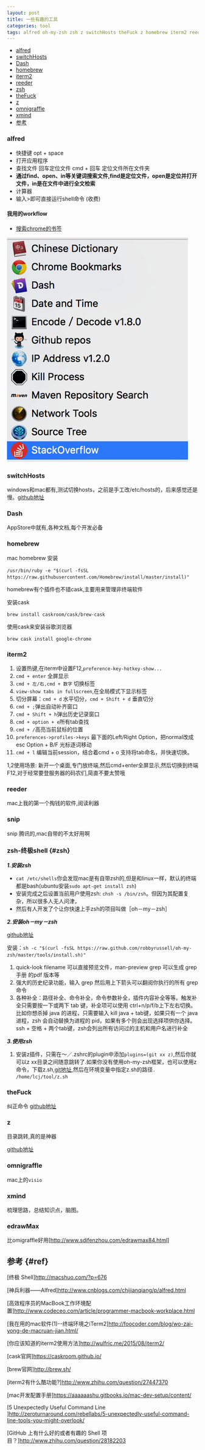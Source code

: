 ```yaml
---
layout: post
title: 一些有趣的工具
categories: tool
tags: alfred oh-my-zsh zsh z switchHosts theFuck z homebrew iterm2 reeder xmind omnigraffle
---
```


*   [alfred](#alfred)
*   [switchHosts](#switchhosts)
*   [Dash](#dash)
*   [homebrew](#homebrew)
*   [iterm2](#iterm2)
*   [reeder](#reeder)
*   [zsh](#zsh)
*	[theFuck](#thefuck)
*	[z](#z)
*   [omnigraffle](#omnigraffle)
*   [xmind](#xmind)
*	[参考](#ref)

### alfred

*   快捷键 opt + space
*   打开应用程序
*   查找文件 回车定位文件 cmd + 回车 定位文件所在文件夹
*   **通过find、open、in等关键词搜索文件,find是定位文件，open是定位并打开文件，in是在文件中进行全文检索**
*   计算器
*   输入>即可直接运行shell命令 (收费)

#### 我用的workflow

* [搜索chrome的书签](https://github.com/blainesch/alfred-chrome-bookmarks)

![alfred_workflow.png](/images/tool/alfred_workflow.png)

### switchHosts

windows和mac都有,测试切换hosts，之前是手工改/etc/hosts的，后来感觉还是慢。[github地址](https://github.com/oldj/SwitchHosts)

### Dash

AppStore中就有,各种文档,每个开发必备

### homebrew

mac homebrew 安装

`/usr/bin/ruby -e "$(curl -fsSL https://raw.githubusercontent.com/Homebrew/install/master/install)"`

homebrew有个插件也不错cask,主要用来管理非终端软件

安装cask

    brew install caskroom/cask/brew-cask

使用cask来安装谷歌浏览器

    brew cask install google-chrome

### iterm2

1.  设置热键,在iterm中设置F12,`preference-key-hotkey-show...`
2.  `cmd + enter` 全屏显示
3.  `cmd + 左/右,cmd + 数字` 切换标签
4.  `view-show tabs in fullscreen`,在全局模式下显示标签
5.  切分屏幕：`cmd + d` 水平切分，`cmd + Shift + d` 垂直切分
6.  `cmd + ;`弹出自动补齐窗口
7.  `cmd + Shift + h`弹出历史记录窗口
8.  `cmd + option + e`所有tab查找
9.  `cmd + /`高亮当前鼠标的位置
10. `preferences->profiles->keys` 最下面的Left/Right Option，把normal改成esc Option + B/F 光标逐词移动
11. `cmd + l` 编辑当前session，结合着cmd + o 支持将tab命名，并快速切换。

1,2使用场景: 新开一个桌面,专门放终端,然后cmd+enter全屏显示,然后切换到终端F12,对于经常要登服务器的码农们,简直不要太赞哦

### reeder

mac上我的第一个掏钱的软件,阅读利器

### snip

snip 腾讯的,mac自带的不太好用啊

### zsh-终极shell {#zsh}

***1.安装zsh***

*   `cat /etc/shells`你会发现mac是有自带zsh的,但是和linux一样，默认的终端都是bash(ubuntu安装`sudo apt-get install zsh`)
*   安装完成之后设置当前用户使用zsh: `chsh -s /bin/zsh`。但因为其配置复杂，所以很多人无人问津，
*   然后有人开发了个让你快速上手zsh的项目叫做［oh－my－zsh］

***2.安装oh－my－zsh***

[github地址](https://github.com/robbyrussell/oh-my-zsh)

安装：`sh -c "$(curl -fsSL https://raw.github.com/robbyrussell/oh-my-zsh/master/tools/install.sh)"`

1.	quick-look filename 可以直接预览文件，man-preview grep 可以生成 grep手册 的pdf 版本等
2.	强大的历史纪录功能，输入 grep 然后用上下箭头可以翻阅你执行的所有 grep 命令
3.	各种补全：路径补全、命令补全，命令参数补全，插件内容补全等等。触发补全只需要按一下或两下 tab 键，补全项可以使用 ctrl+n/p/f/b上下左右切换。比如你想杀掉 java 的进程，只需要输入 kill java + tab键，如果只有一个 java 进程，zsh 会自动替换为进程的 pid，如果有多个则会出现选择项供你选择。ssh + 空格 + 两个tab键，zsh会列出所有访问过的主机和用户名进行补全

***3.使用zsh***

1.	安装z插件，只需在～／.zshrc的plugin中添加`plugins=(git xx z)`,然后你就可以z xx目录之间随意跳转了.如果你没有使用oh-my-zsh框架，也可以使用z命令，下载z.sh,[git地址](https://github.com/rupa/z/),然后在环境变量中指定z.sh的路径`. /home/lcj/tool/z.sh`

### theFuck

纠正命令
[github地址](https://github.com/nvbn/thefuck)

### z

目录跳转,真的是神器

[github地址](https://github.com/rupa/z)

### omnigraffle

mac上的`visio`

### xmind

梳理思路，总结知识点，脑图。

### edrawMax

比omigraffle好用[http://www.sdifenzhou.com/edrawmax84.html]

## 参考 {#ref}

[终极 Shell]<http://macshuo.com/?p=676>

[神兵利器——Alfred]<http://www.cnblogs.com/chijianqiang/p/alfred.html>

[高效程序员的MacBook工作环境配置]<http://www.codeceo.com/article/programmer-macbook-workplace.html>

[我在用的mac软件(1)--终端环境之iTerm2]<http://foocoder.com/blog/wo-zai-yong-de-macruan-jian.html/>

[你应该知道的iterm2使用方法]<http://wulfric.me/2015/08/iterm2/>

[cask官网]<https://caskroom.github.io/>

[brew官网]<http://brew.sh/>

[iterm2有什么酷功能?]<http://www.zhihu.com/question/27447370>

[mac开发配置手册]<https://aaaaaashu.gitbooks.io/mac-dev-setup/content/>

[5 Unexpectedly Useful Command Line ]<http://zeroturnaround.com/rebellabs/5-unexpectedly-useful-command-line-tools-you-might-overlook/>

[GitHub 上有什么好的或者有趣的 Shell 项目？]<http://www.zhihu.com/question/28182203>
